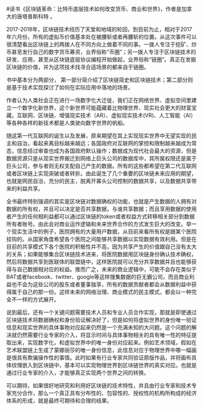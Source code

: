 \#读书《区块链革命：比特币底层技术如何改变货币、商业和世界》，作者是加拿大的唐塔普斯科特
。

2017-2018年，区块链技术经历了天堂和地域的轮回，到目前为止，相对于2017年六月份，所有的虚拟币价值基本处在被腰斩或者再腰斩的位置。从这次事件可以很清楚看出区块链上的两拨人在不同方向上做着不同的事。一拨人专注于挖矿、炒币甚至发行自己的数字货币筹资，业界俗称“币圈”；另一拨人专注于区块链技术的研发、应用，甚至从区块链底层协议编程开始做起，业界俗称“链圈”。真正在发掘区块链的价值，并为这项技术找寻合适场景的都来自于链圈。

书中基本分为两部分， 第一部分简介绍了区块链简史和区块链技术；第二部分则是基于技术实现探讨了如何在实际应用中落地的场景。

作者认为人类社会正在进行一场数字化大迁徙，我们正在网络世界、虚拟空间里建立一个数字化新世界，这个新世界可能蕴藏着比物理世界、现实社会更大的财富宝藏。互联网、区块链、增强现实技术（AR）、虚拟现实技术(VR)、人工智能（AI）等各种各样的新技术都是人类驶向数字世界的帆船。

随这第一代互联网的诞生以及发展，原来期望在其上实现现实世界中无望实现的民主和自治，看起来离目标越来越远；各国政府对互联网的掌控和限制越来越成为常态，信息经过审查也成为各国政府默认操作；数据成为现代社会最大的资源，但是数据资源只是从现实世界搬迁到网络上巨头公司的数据库中，其所属权限还是属于巨头公司，参与者则无权支配自己产生的数据。所有的这些都希望在第二代互联网或者区块链上实现突破或者转折。由此诞生了几个重要的区块链未来应用的期望，也就是网民自治，充分的民主，脱离开寡头公司控制的数据共享，以及数据共享带来的利益共享。

全书最终特别强调的其实是区块链对数据确权的功能，也就是产生数据的人拥有对数据的所有权，并且可以决定是否共享数据，与谁共享数据；而且享用数据的使用者产生的任何相利益都可以通过区块链的token或者权益方式转移相关部分到数据所有者账号。由此会对商业运作逻辑和未来世界合作的方式发生巨大的改变。举一个现实生活中的例子，医院拥有的大量用户数据，从目前来看所有权是跟某个医院挂钩的。从国家角度希望各个医院之间能够共享数据以实现数据有效利用。但是在目前的共享模式下各个医院的积极性并不高，因为共享产生的价值跟自己没有太大的关系；如果能够集合区块链技术进来，将医院数据用区块链身份确认技术确权，然后将数据共享到医联体的联盟链中，这样医院就可以充分共享数据并且也能够获得与自己数据相对应的权益。推而广之，未来的商业逻辑中，可能不会存在类似于BAT或者facebook、twitter、google等这样搜集数据的巨无霸公司，而且商业利益也不会为这些公司的股东或者董事独享，所有的数据贡献者都会从数据利益中获得属于自己的那一份。这样未来的网络治理、商业模式的民主模式，都会以一种完全不一样的方式展开。

说到最后，还有一个关键问题需要技术人员和专业人员合作实现，那就是即使通过区块链技术将数据确权和身份验证解决好了，但是如何将虚拟世界的身份唯一验证信息和现实世界的具体事物对应起来仍然是一个充满未知的大问题。这个问题的解决就仍然需要行业专家的介入，将显示时间与具体事物相关的具有唯一性的特征提取出来，实现数字化，和虚拟世界中的唯一身份对应起来。例如艺术领域，假如在艺术联盟链上生成了蒙娜丽莎的唯一身份信息，此信息对应于物理世界中哪一幅画是很具有欺骗操作性的事情。此时如果有行业专家共同验证原版作品，并将画布具体纹理嵌入到区块链中，基本可以实现物理世界到区块链世界的真实对应。也就是通过行业专家的介入，才能够真正实现两个世界之间的转换。

可以期待，如果很好地研究和利用好区块链的技术特性，并且由行业专家和技术专家充分合作，那么一个真正具有分布性的、包容性的、授权性的机构所构成的经济体系的形成，就是最终可期待和合理的结果。

